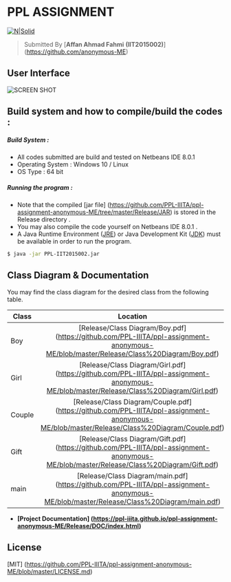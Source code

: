 # PPL ASSIGNMENT
[![N|Solid](https://s22.postimg.org/kshf2glv5/icon_java.png)](#)

> Submitted By
> [**Affan Ahmad Fahmi**
> **(IIT2015002)**] (https://github.com/anonymous-ME)

## User Interface
![SCREEN SHOT](https://github.com/PPL-IIITA/ppl-assignment-anonymous-ME/blob/master/Release/SCREENSHOT/scr.png)

## Build system and how to compile/build the codes :

##### Build System :
  - All codes submitted are build and tested on Netbeans IDE 8.0.1
  - Operating System : Windows 10 / Linux
  - OS Type : 64 bit

##### Running the program :
- Note that the compiled [jar file] (https://github.com/PPL-IIITA/ppl-assignment-anonymous-ME/tree/master/Release/JAR) is stored in the Release directory .
- You may also compile the code yourself on Netbeans IDE 8.0.1 .
- A Java Runtime Environment ([JRE](http://www.oracle.com/technetwork/java/javase/downloads/jre8-downloads-2133155.html)) or Java Development Kit ([JDK](http://www.oracle.com/technetwork/java/javase/downloads/jdk8-downloads-2133151.html)) must be available in order to run the program.
```sh
$ java -jar PPL-IIT2015002.jar
```

## Class Diagram & Documentation
You may find the class diagram for the desired class from the following table.

| Class        | Location           |
| ------------- |:-------------:|
| Boy      | [Release/Class Diagram/Boy.pdf] (https://github.com/PPL-IIITA/ppl-assignment-anonymous-ME/blob/master/Release/Class%20Diagram/Boy.pdf) |
| Girl      | [Release/Class Diagram/Girl.pdf] (https://github.com/PPL-IIITA/ppl-assignment-anonymous-ME/blob/master/Release/Class%20Diagram/Girl.pdf)      |
| Couple | [Release/Class Diagram/Couple.pdf] (https://github.com/PPL-IIITA/ppl-assignment-anonymous-ME/blob/master/Release/Class%20Diagram/Couple.pdf)      |
| Gift | [Release/Class Diagram/Gift.pdf] (https://github.com/PPL-IIITA/ppl-assignment-anonymous-ME/blob/master/Release/Class%20Diagram/Gift.pdf)      |
| main | [Release/Class Diagram/main.pdf] (https://github.com/PPL-IIITA/ppl-assignment-anonymous-ME/blob/master/Release/Class%20Diagram/main.pdf)      |

- <B> [Project Documentation] (https://ppl-iiita.github.io/ppl-assignment-anonymous-ME/Release/DOC/index.html) </B>

License
----

[MIT] (https://github.com/PPL-IIITA/ppl-assignment-anonymous-ME/blob/master/LICENSE.md)
